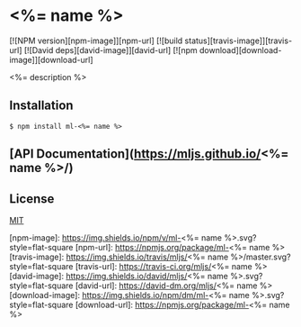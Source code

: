 # <%= name %>

  [![NPM version][npm-image]][npm-url]
  [![build status][travis-image]][travis-url]
  [![David deps][david-image]][david-url]
  [![npm download][download-image]][download-url]
  
<%= description %>

## Installation

```
$ npm install ml-<%= name %>
```

## [API Documentation](https://mljs.github.io/<%= name %>/)

## License

[MIT](./LICENSE)

[npm-image]: https://img.shields.io/npm/v/ml-<%= name %>.svg?style=flat-square
[npm-url]: https://npmjs.org/package/ml-<%= name %>
[travis-image]: https://img.shields.io/travis/mljs/<%= name %>/master.svg?style=flat-square
[travis-url]: https://travis-ci.org/mljs/<%= name %>
[david-image]: https://img.shields.io/david/mljs/<%= name %>.svg?style=flat-square
[david-url]: https://david-dm.org/mljs/<%= name %>
[download-image]: https://img.shields.io/npm/dm/ml-<%= name %>.svg?style=flat-square
[download-url]: https://npmjs.org/package/ml-<%= name %>
